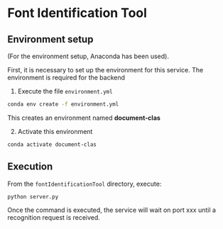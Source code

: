 # Font Identification Tool
## Environment setup
(For the environment setup, Anaconda has been used).

First, it is necessary to set up the environment for this service. The environment is required for the backend

1. Execute the file `environment.yml`

``` bash
conda env create -f environment.yml
```
This creates an environment named **document-clas**

2. Activate this environment
``` bash
conda activate document-clas
```

## Execution
From the `fontIdentificationTool` directory, execute:
``` bash
python server.py
```
Once the command is executed, the service will wait on port xxx until a recognition request is received.

